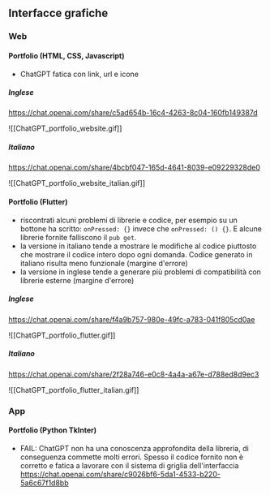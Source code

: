 ## Interfacce grafiche
### Web
#### Portfolio (HTML, CSS, Javascript)
- ChatGPT fatica con link, url e icone
##### Inglese
https://chat.openai.com/share/c5ad654b-16c4-4263-8c04-160fb149387d

![[ChatGPT_portfolio_website.gif]]

##### Italiano
https://chat.openai.com/share/4bcbf047-165d-4641-8039-e09229328de0

![[ChatGPT_portfolio_website_italian.gif]]

#### Portfolio (Flutter)
- riscontrati alcuni problemi di librerie e codice, per esempio su un bottone ha scritto: `onPressed: {}` invece che `onPressed: () {}`. E alcune librerie fornite falliscono il `pub get`.
- la versione in italiano tende a mostrare le modifiche al codice piuttosto che mostrare il codice intero dopo ogni domanda. Codice generato in italiano risulta meno funzionale (margine d'errore)
- la versione in inglese tende a generare più problemi di compatibilità con librerie esterne (margine d'errore)
##### Inglese
https://chat.openai.com/share/f4a9b757-980e-49fc-a783-041f805cd0ae

![[ChatGPT_portfolio_flutter.gif]]

##### Italiano
https://chat.openai.com/share/2f28a746-e0c8-4a4a-a67e-d788ed8d9ec3

![[ChatGPT_portfolio_flutter_italian.gif]]


### App
#### Portfolio (Python TkInter)
- FAIL: ChatGPT non ha una conoscenza approfondita della libreria, di conseguenza commette molti errori. Spesso il codice fornito non è corretto e fatica a lavorare con il sistema di griglia dell'interfaccia
https://chat.openai.com/share/c9026bf6-5da1-4533-b220-5a6c67f1d8bb

